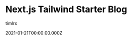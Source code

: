 ---
title: Next.js Tailwind Starter Blog
github: https://github.com/timlrx/tailwind-nextjs-starter-blog
demo: https://tailwind-nextjs-starter-blog.vercel.app/
author: timlrx
date: 2021-01-21T00:00:00.000Z
ssg:
  - Next
cms:
  - Markdown
css:
  - Tailwind
archetype:
  - Blog
  - Portfolio
description: >-
  Next.js blogging template with Tailwind CSS. Comes out of the box configured
  with the latest technologies to make technical writing a breeze. Easily
  configurable and customizable.
draft: false
publish_date: '2021-01-09T09:41:22Z'
update_date: '2022-08-20T08:48:13Z'
github_star: 3151
github_fork: 778
---